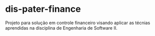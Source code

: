 # dis-pater-finance
Projeto para solução em controle financeiro visando aplicar as técnias aprendidas na disciplina de Engenharia de Software II.
